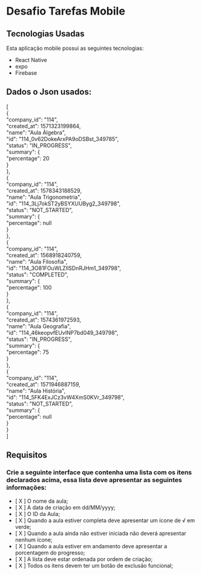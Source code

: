  <h1> Desafio Tarefas Mobile </h1>
 
 ## Tecnologias Usadas
Esta aplicação mobile possui as seguintes tecnologias:

+ React Native
+ expo
+ Firebase


 
 ## Dados o Json usados:

[<br>
    { <br>
        "company_id": "114", <br>
        "created_at": 1571323199864, <br>
        "name": "Aula Álgebra", <br>
        "id": "114_0v62DokeArxPA9oDSBst_349785", <br>
        "status": "IN_PROGRESS", <br>
        "summary": { <br>
            "percentage": 20 <br>
        } <br>
    }, <br>
    { <br>
        "company_id": "114", <br>
        "created_at": 1578343188529, <br>
        "name": "Aula Trigonometria",<br>
        "id": "114_3Lj7okST2yBSYXUUByg2_349798",<br>
        "status": "NOT_STARTED",<br>
        "summary": {<br>
            "percentage": null<br>
        }<br>
    },<br>
    {<br>
        "company_id": "114",<br>
        "created_at": 1568918240759,<br>
        "name": "Aula Filosofia",<br>
        "id": "114_3O81FOuWLZIlSDnRJHm1_349798",<br>
        "status": "COMPLETED",<br>
        "summary": {<br>
            "percentage": 100<br>
        }<br>
    },<br>
    {<br>
        "company_id": "114", <br>
        "created_at": 1574361972593,<br>
        "name": "Aula Geografia",<br>
        "id": "114_46keopvfEUvlNP7bd049_349798",<br>
        "status": "IN_PROGRESS",<br>
        "summary": {<br>
            "percentage": 75<br>
        }<br>
    },<br>
    {<br>
        "company_id": "114",<br>
        "created_at": 1571946887159,<br>
        "name": "Aula História",<br>
        "id": "114_5FK4ExJCz3vW4XmS0KVr_349798",<br>
        "status": "NOT_STARTED",<br>
        "summary": {<br>
            "percentage": null<br>
        }<br>
    }<br>
]<br>

## Requisitos
### Crie a seguinte interface que contenha uma lista com os itens declarados acima, essa lista deve apresentar as seguintes informações:
+ [ X ] O nome da aula;
+ [ X ] A data de criação em dd/MM/yyyy;
+ [ X ] O ID da Aula;
+ [ X ] Quando a aula estiver completa deve apresentar um ícone de √ em verde;
+ [ X ] Quando a aula ainda não estiver iniciada não deverá apresentar nenhum ícone;
+ [ X ] Quando a aula estiver em andamento deve apresentar a porcentagem do progresso;
+ [ X ] A lista deve estar ordenada por ordem de criação;
+ [ X ] Todos os itens devem ter um botão de exclusão funcional;




